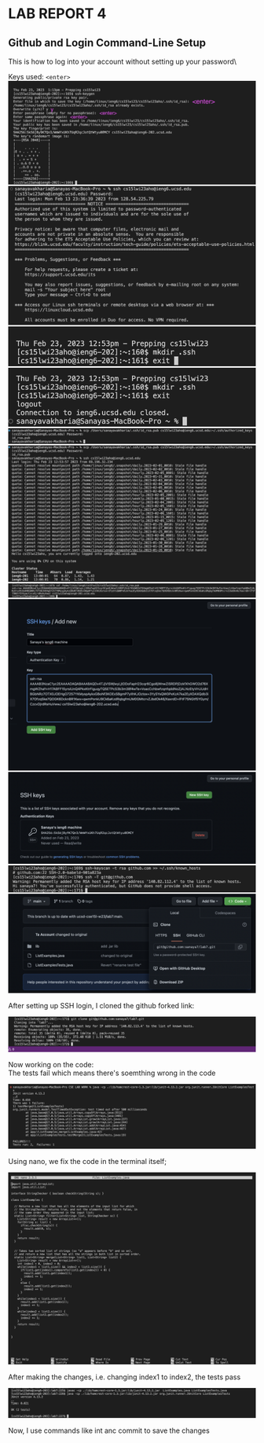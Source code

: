 # LAB REPORT 4
## Github and Login Command-Line Setup

This is how to log into your account without setting up your password\

Keys used: `<enter>`
![Image](final.png)
![Image](login.png)
![Image](mkdir.png)
![Image](logout.png)
![Image](scp.png)
![Image](final_pq.png)
![Image](key.png)
![Image](keygit.png)
![Image](sshkey.png)
![Image](t.png)
![Image](sshlink.png)

After setting up SSH login, I cloned the github forked link:

![Image](clone.png)

Now working on the code: \
The tests fail which means there's soemthing wrong in the code

![Image](failed.png)

Using nano, we fix the code in the terminal itself;

![Image](nano.png)

After making the changes, i.e. changing index1 to index2, the tests pass

![Image](pass.png)

Now, I use commands like int anc commit to save the changes

